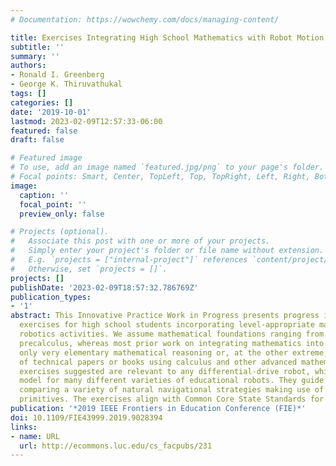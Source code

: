 ```yaml
---
# Documentation: https://wowchemy.com/docs/managing-content/

title: Exercises Integrating High School Mathematics with Robot Motion Planning
subtitle: ''
summary: ''
authors:
- Ronald I. Greenberg
- George K. Thiruvathukal
tags: []
categories: []
date: '2019-10-01'
lastmod: 2023-02-09T12:57:33-06:00
featured: false
draft: false

# Featured image
# To use, add an image named `featured.jpg/png` to your page's folder.
# Focal points: Smart, Center, TopLeft, Top, TopRight, Left, Right, BottomLeft, Bottom, BottomRight.
image:
  caption: ''
  focal_point: ''
  preview_only: false

# Projects (optional).
#   Associate this post with one or more of your projects.
#   Simply enter your project's folder or file name without extension.
#   E.g. `projects = ["internal-project"]` references `content/project/deep-learning/index.md`.
#   Otherwise, set `projects = []`.
projects: []
publishDate: '2023-02-09T18:57:32.786769Z'
publication_types:
- '1'
abstract: This Innovative Practice Work in Progress presents progress in developing
  exercises for high school students incorporating level-appropriate mathematics into
  robotics activities. We assume mathematical foundations ranging from algebra to
  precalculus, whereas most prior work on integrating mathematics into robotics uses
  only very elementary mathematical reasoning or, at the other extreme, is comprised
  of technical papers or books using calculus and other advanced mathematics. The
  exercises suggested are relevant to any differential-drive robot, which is an appropriate
  model for many different varieties of educational robots. They guide students towards
  comparing a variety of natural navigational strategies making use of typical movement
  primitives. The exercises align with Common Core State Standards for Mathematics.
publication: '*2019 IEEE Frontiers in Education Conference (FIE)*'
doi: 10.1109/FIE43999.2019.9028394
links:
- name: URL
  url: http://ecommons.luc.edu/cs_facpubs/231
---
```

